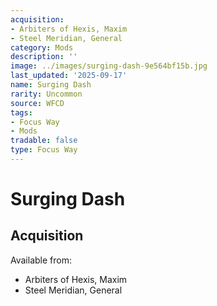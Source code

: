 ```yaml
---
acquisition:
- Arbiters of Hexis, Maxim
- Steel Meridian, General
category: Mods
description: ''
image: ../images/surging-dash-9e564bf15b.jpg
last_updated: '2025-09-17'
name: Surging Dash
rarity: Uncommon
source: WFCD
tags:
- Focus Way
- Mods
tradable: false
type: Focus Way
---
```


# Surging Dash

## Acquisition

Available from:
- Arbiters of Hexis, Maxim
- Steel Meridian, General

